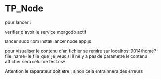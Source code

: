 # TP_Node


pour lancer :

verifier d'avoir le service mongodb actif

lancer sudo npm install
lancer node app.js

pour visualiser le contenu d'un fichier se rendre sur localhost:9014/home?file_name=le_file_que_je_veux si il nè y a pas de parametre le contenu afficher sera celui de test.csv

Attention le separateur doit etre ; sinon cela entrainnera des erreurs